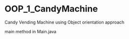# OOP_1_CandyMachine
Candy Vending Machine using Object orientation approach

main method in Main.java 
